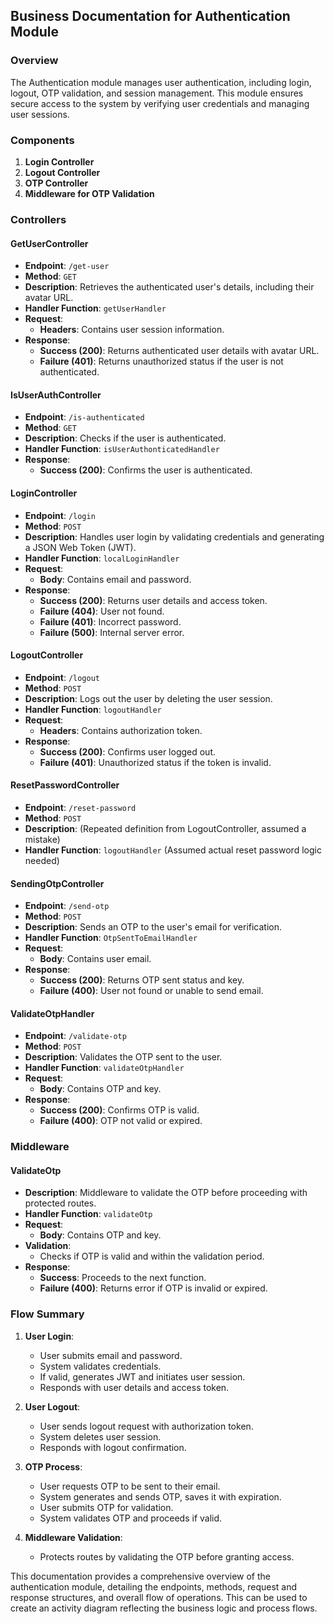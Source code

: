 ## Business Documentation for Authentication Module

### Overview
The Authentication module manages user authentication, including login, logout, OTP validation, and session management. This module ensures secure access to the system by verifying user credentials and managing user sessions. 

### Components
1. **Login Controller**
2. **Logout Controller**
3. **OTP Controller**
4. **Middleware for OTP Validation**

### Controllers

#### GetUserController
- **Endpoint**: `/get-user`
- **Method**: `GET`
- **Description**: Retrieves the authenticated user's details, including their avatar URL.
- **Handler Function**: `getUserHandler`
- **Request**:
  - **Headers**: Contains user session information.
- **Response**:
  - **Success (200)**: Returns authenticated user details with avatar URL.
  - **Failure (401)**: Returns unauthorized status if the user is not authenticated.

#### IsUserAuthController
- **Endpoint**: `/is-authenticated`
- **Method**: `GET`
- **Description**: Checks if the user is authenticated.
- **Handler Function**: `isUserAuthonticatedHandler`
- **Response**:
  - **Success (200)**: Confirms the user is authenticated.

#### LoginController
- **Endpoint**: `/login`
- **Method**: `POST`
- **Description**: Handles user login by validating credentials and generating a JSON Web Token (JWT).
- **Handler Function**: `localLoginHandler`
- **Request**:
  - **Body**: Contains email and password.
- **Response**:
  - **Success (200)**: Returns user details and access token.
  - **Failure (404)**: User not found.
  - **Failure (401)**: Incorrect password.
  - **Failure (500)**: Internal server error.

#### LogoutController
- **Endpoint**: `/logout`
- **Method**: `POST`
- **Description**: Logs out the user by deleting the user session.
- **Handler Function**: `logoutHandler`
- **Request**:
  - **Headers**: Contains authorization token.
- **Response**:
  - **Success (200)**: Confirms user logged out.
  - **Failure (401)**: Unauthorized status if the token is invalid.

#### ResetPasswordController
- **Endpoint**: `/reset-password`
- **Method**: `POST`
- **Description**: (Repeated definition from LogoutController, assumed a mistake)
- **Handler Function**: `logoutHandler` (Assumed actual reset password logic needed)

#### SendingOtpController
- **Endpoint**: `/send-otp`
- **Method**: `POST`
- **Description**: Sends an OTP to the user's email for verification.
- **Handler Function**: `OtpSentToEmailHandler`
- **Request**:
  - **Body**: Contains user email.
- **Response**:
  - **Success (200)**: Returns OTP sent status and key.
  - **Failure (400)**: User not found or unable to send email.

#### ValidateOtpHandler
- **Endpoint**: `/validate-otp`
- **Method**: `POST`
- **Description**: Validates the OTP sent to the user.
- **Handler Function**: `validateOtpHandler`
- **Request**:
  - **Body**: Contains OTP and key.
- **Response**:
  - **Success (200)**: Confirms OTP is valid.
  - **Failure (400)**: OTP not valid or expired.

### Middleware

#### ValidateOtp
- **Description**: Middleware to validate the OTP before proceeding with protected routes.
- **Handler Function**: `validateOtp`
- **Request**:
  - **Body**: Contains OTP and key.
- **Validation**:
  - Checks if OTP is valid and within the validation period.
- **Response**:
  - **Success**: Proceeds to the next function.
  - **Failure (400)**: Returns error if OTP is invalid or expired.

### Flow Summary
1. **User Login**:
   - User submits email and password.
   - System validates credentials.
   - If valid, generates JWT and initiates user session.
   - Responds with user details and access token.
   
2. **User Logout**:
   - User sends logout request with authorization token.
   - System deletes user session.
   - Responds with logout confirmation.

3. **OTP Process**:
   - User requests OTP to be sent to their email.
   - System generates and sends OTP, saves it with expiration.
   - User submits OTP for validation.
   - System validates OTP and proceeds if valid.

4. **Middleware Validation**:
   - Protects routes by validating the OTP before granting access.

This documentation provides a comprehensive overview of the authentication module, detailing the endpoints, methods, request and response structures, and overall flow of operations. This can be used to create an activity diagram reflecting the business logic and process flows.